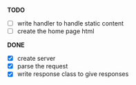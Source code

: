**TODO**
- [ ] write handler to handle static content
- [ ] create the home page html

**DONE**
- [x] create server
- [x] parse the request 
- [x] write response class to give responses
